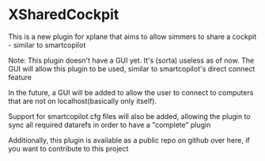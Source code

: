 # XSharedCockpit
This is a new plugin for xplane that aims to allow simmers to share a cockpit - similar to smartcopilot

Note: This plugin doesn't have a GUI yet. It's (sorta) useless as of now. The GUI will allow this plugin to be used, similar to smartcopilot's direct connect feature

In the future, a GUI will be added to allow the user to connect to computers that are not on localhost(basically only itself). 

Support for smartcopilot.cfg files will also be added, allowing the plugin to sync all required datarefs in order to have a "complete" plugin

Additionally, this plugin is available as a public repo on github over here, if you want to contribute to this project
